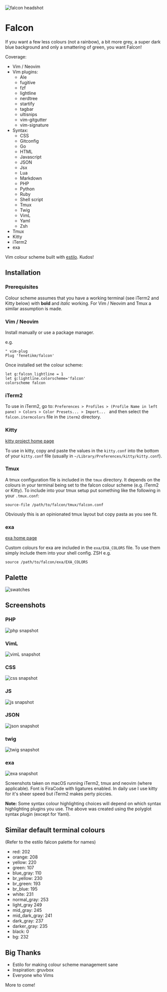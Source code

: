 ![falcon headshot](https://raw.githubusercontent.com/fenetikm/falcon/master/support/headshot.jpg)

# Falcon

If you want a few less colours (not a rainbow), a bit more grey, a super dark blue background and only a smattering of green, you want Falcon!

Coverage:
* Vim / Neovim
* Vim plugins:
  * Ale
  * fugitive
  * fzf
  * lightline
  * nerdtree
  * startify
  * tagbar
  * ultisnips
  * vim-gitgutter
  * vim-signature
* Syntax:
  * CSS
  * Gitconfig
  * Go
  * HTML
  * Javascript
  * JSON
  * Jsx
  * Lua
  * Markdown
  * PHP
  * Python
  * Ruby
  * Shell script
  * Tmux
  * Twig
  * VimL
  * Yaml
  * Zsh
* Tmux
* Kitty
* iTerm2
* exa

Vim colour scheme built with [estilo](https://github.com/jacoborus/estilo). Kudos!

## Installation

### Prerequisites

Colour scheme assumes that you have a working terminal (see iTerm2 and Kitty below) with **bold** and *italic* working. For Vim / Neovim and Tmux a similar assumption is made.

### Vim / Neovim

Install manually or use a package manager.

e.g.

```viml
" vim-plug
Plug 'fenetikm/falcon'
```

Once installed set the colour scheme:

```viml
let g:falcon_lightline = 1
let g:lightline.colorscheme='falcon'
colorscheme falcon
```

### iTerm2

To use in iTerm2, go to: `Preferences > Profiles > (Profile Name in left pane) > Colors > Color Presets... > Import... ` and then select the `falcon.itermcolors` file in the `iterm2` directory.

### Kitty

[kitty project home page](https://github.com/kovidgoyal/kitty)

To use in kitty, copy and paste the values in the `kitty.conf` into the bottom of your `kitty.conf` file (usually in `~/Library/Preferences/kitty/kitty.conf`).

### Tmux

A tmux configuration file is included in the `tmux` directory. It depends on the colours in your terminal being set to the falcon colour scheme (e.g. iTerm2 or Kitty). To include into your tmux setup put something like the following in your `.tmux.conf`:

```
source-file /path/to/falcon/tmux/falcon.conf
```

Obviously this is an opinionated tmux layout but copy pasta as you see fit.

### exa

[exa home page](https://the.exa.website/)

Custom colours for exa are included in the `exa/EXA_COLORS` file. To use them simply include them into your shell config. ZSH e.g.

```
source /path/to/falcon/exa/EXA_COLORS
```

## Palette

![swatches](https://raw.githubusercontent.com/fenetikm/falcon/master/support/swatches.png)

## Screenshots

### PHP

![php snapshot](https://raw.githubusercontent.com/fenetikm/falcon/master/support/snaps/php.png)

### VimL

![vimL snapshot](https://raw.githubusercontent.com/fenetikm/falcon/master/support/snaps/vimL.png)

### CSS

![css snapshot](https://raw.githubusercontent.com/fenetikm/falcon/master/support/snaps/css.png)

### JS

![js snapshot](https://raw.githubusercontent.com/fenetikm/falcon/master/support/snaps/js.png)

### JSON

![json snapshot](https://raw.githubusercontent.com/fenetikm/falcon/master/support/snaps/json.png)

### twig

![twig snapshot](https://raw.githubusercontent.com/fenetikm/falcon/master/support/snaps/twig.png)

### exa

![exa snapshot](https://raw.githubusercontent.com/fenetikm/falcon/master/support/snaps/exa.png)

Screenshots taken on macOS running iTerm2, tmux and neovim (where applicable). Font is FiraCode with ligatures enabled. In daily use I use kitty for it's sheer speed but iTerm2 makes perty piccies.

**Note:** Some syntax colour highlighting choices will depend on which syntax highlighting plugins you use. The above was created using the polyglot syntax plugin (except for Yaml).

## Similar default terminal colours

(Refer to the estilo falcon palette for names)

* red: 202
* orange: 208
* yellow: 220
* green: 107
* blue_gray: 110
* br_yellow: 230
* br_green: 193
* br_blue: 195
* white: 231
* normal_gray: 253
* light_gray 249
* mid_gray: 245
* mid_dark_gray: 241
* dark_gray: 237
* darker_gray: 235
* black: 0
* bg: 232

## Big Thanks

* Estilo for making colour scheme management sane
* Inspiration: gruvbox
* Everyone who Vims

More to come!

